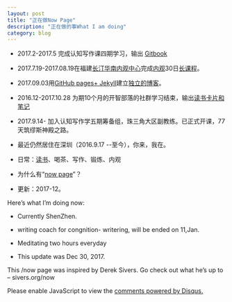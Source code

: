 ```yaml
---
layout: post
title: "正在做Now Page"
description: "正在做的事What I am doing"
category: blog
---
```




- 2017.2-2017.5 完成认知写作课四期学习，输出 [Gitbook](https://violettianjie.gitbooks.io/writer004tj/content/)

- 2017.7.19-2017.08.19在福建[长汀华南内观中心](http://ng.81355.net/course.action?schoolIntroId=1)完成[内观](https://www.dhamma.org/zh-HANS/index)30日[长课程](https://www.dhamma.org/zh-HANS/courses/glossary)。

- 2017.09.03用[GitHub pages+ Jekyll](https://violettianjie.github.io/03sep)建立[独立的博客](https://violettianjie.github.io)。

- 2016.12-2017.10.28  为期10个月的开智部落的社群学习结束，输出[读书卡片和笔记](https://www.gitbook.com/book/violettianjie/openmind/details)

- 2017.9.14-  加入认知写作学五期筹备组，珠三角大区副教练。已正式开课，77天筑缪斯神殿之路。

- 最近仍然居住在深圳（2016.9.17 --至今），你来，我在。

- 日常：[读书](https://www.douban.com/doulist/41691053/)、喝茶、写作、锻炼、内观

- 为什么有“[now page](http://nownownow.com/about)”？

- 更新：2017-12。

Here’s what I’m doing now:

- Currently ShenZhen.

- writing coach for congnition- writering, will be ended on 11,Jan.

- Meditating two hours everyday 

- This update was Dec 30, 2017.

This /now page was inspired by Derek Sivers. Go check out what he’s up to – sivers.org/now 


<div id="disqus_thread"></div>
<script>

/**
*  RECOMMENDED CONFIGURATION VARIABLES: EDIT AND UNCOMMENT THE SECTION BELOW TO INSERT DYNAMIC VALUES FROM YOUR PLATFORM OR CMS.
*  LEARN WHY DEFINING THESE VARIABLES IS IMPORTANT: https://disqus.com/admin/universalcode/#configuration-variables*/
/*
var disqus_config = function () {
this.page.url = https://violettianjie.github.io;  // Replace PAGE_URL with your page's canonical URL variable
this.page.identifier = https://violettianjie.github.io; // Replace PAGE_IDENTIFIER with your page's unique identifier variable
};
*/
(function() { // DON'T EDIT BELOW THIS LINE
var d = document, s = d.createElement('script');
s.src = 'https://https-violettianjie-github-io-1.disqus.com/embed.js';
s.setAttribute('data-timestamp', +new Date());
(d.head || d.body).appendChild(s);
})();
</script>
<noscript>Please enable JavaScript to view the <a href="https://disqus.com/?ref_noscript">comments powered by Disqus.</a></noscript>


